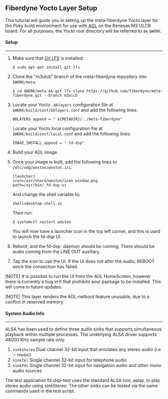 ## Fiberdyne Yocto Layer Setup
This tutorial will guide you in setting up the meta-fiberdyne Yocto layer for the Poky 
build environment for use with [AGL](https://www.automotivelinux.org/) on the Renesas M3 ULCB board.
For all purposes, the Yocto root directory will be referred to as ``$WORK``.

#### Setup
------
1. Make sure that [Git LFS](https://git-lfs.github.com/) is installed:
   ```
   $ sudo apt-get install git-lfs
   ```
2. Clone the "m3ulcb" branch of the meta-fiberdyne repository into `$WORK/meta`:
   ```
   $ cd $WORK/meta && git lfs clone https://github.com/fiberdyne/meta-fiberdyne.git --branch m3ulcb
   ```
3. Locate your Yocto `.bblayers` configuration file at `$WORK/build/conf/bblayers.conf` and add the following lines:
   ```
   BBLAYERS_append = " ${METADIR}/../meta-fiberdyne"
   ```
   Locate your Yocto local configuration file at `$WORK/build/conf/local.conf` and add the following lines:
   ```
   IMAGE_INSTALL_append = " fd-dsp"
   ```
4. Build your AGL image.
5. Once your image is built, add the following lines to `/etc/xdg/weston/weston.ini`:
   ```
   [launcher]
   icon=/usr/share/weston/icon_window.png
   path=/usr/bin/_fd-dsp-ui
   ```
   And change the shell variable to:
   ```
   shell=desktop-shell.so
   ```
   Then run:
   ```
   $ systemctl restart weston
   ```

   You will now have a launcher icon in the top left corner, and this is used to launch the fd-dsp UI.

6. Reboot, and the fd-dsp` daemon should be running. There should be audio coming from the LINE OUT auxillary.

7. Tap the icon to use the UI. If the UI does not alter the audio, REBOOT since the connection has failed.

[NOTE]
  It is possible to run the UI from the AGL HomeScreen, however there is currently a bug in it that prohibits
  aour package to be installed.  This will come in future updates.
  
[NOTE]
  This layer renders the AGL-netboot feature unusable, due to a conflict in reserved memory

#### System Audio Info
-------------------------------------------------------------------------------------------
ALSA has been used to define three audio sinks that supports simultaneous playback 
within multiple processes. 
The underlying ALSA driver supports 48000 KHz sample rate only.

1. `sinkStereo`     Dual channel 32-bit input that emulates any stereo audio (i.e :- music)
2. `sinkTel`        Single channel 32-bit input for telephone audio
3. `sinkPdc`        Single channel 32-bit input for navigation audio and other mono audio sources

The test application fd-dsp-test uses the standard ALSA tool, aplay, to play stereo
audio using sinkStereo. 
The other sinks can be tested via the same commands used in the test script. 
